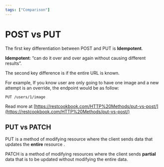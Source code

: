 ```yaml
---
tags: ["Comparison"]
---
```


# POST vs PUT

The first key differentiation between POST and PUT is **Idempotent**.

**Idempotent**: “can do it over and over again without causing different results”.

The second key difference is if the entire URL is known.



For example, If you know user are only going to have one image and a new attempt is an override, the endpoint would be as follow:

`PUT /users/1/image`


Read more at [https://restcookbook.com/HTTP%20Methods/put-vs-post/](https://restcookbook.com/HTTP%20Methods/put-vs-post/)


## PUT vs PATCH

PUT is a method of modifying resource where the client sends data that updates the **entire** resource .      

PATCH is a method of modifying resources where the client sends **partial** data that is to be updated without modifying the entire data.
